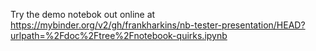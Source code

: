 Try the demo notebok out online at https://mybinder.org/v2/gh/frankharkins/nb-tester-presentation/HEAD?urlpath=%2Fdoc%2Ftree%2Fnotebook-quirks.ipynb
